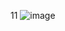 11
![image](https://github.com/vaxad/vrukshaa/assets/126230095/081418e5-ee64-4f6d-bcfb-cf839a807ab6)

